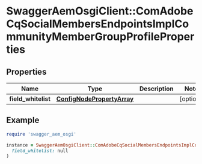 # SwaggerAemOsgiClient::ComAdobeCqSocialMembersEndpointsImplCommunityMemberGroupProfileProperties

## Properties

| Name | Type | Description | Notes |
| ---- | ---- | ----------- | ----- |
| **field_whitelist** | [**ConfigNodePropertyArray**](ConfigNodePropertyArray.md) |  | [optional] |

## Example

```ruby
require 'swagger_aem_osgi'

instance = SwaggerAemOsgiClient::ComAdobeCqSocialMembersEndpointsImplCommunityMemberGroupProfileProperties.new(
  field_whitelist: null
)
```

